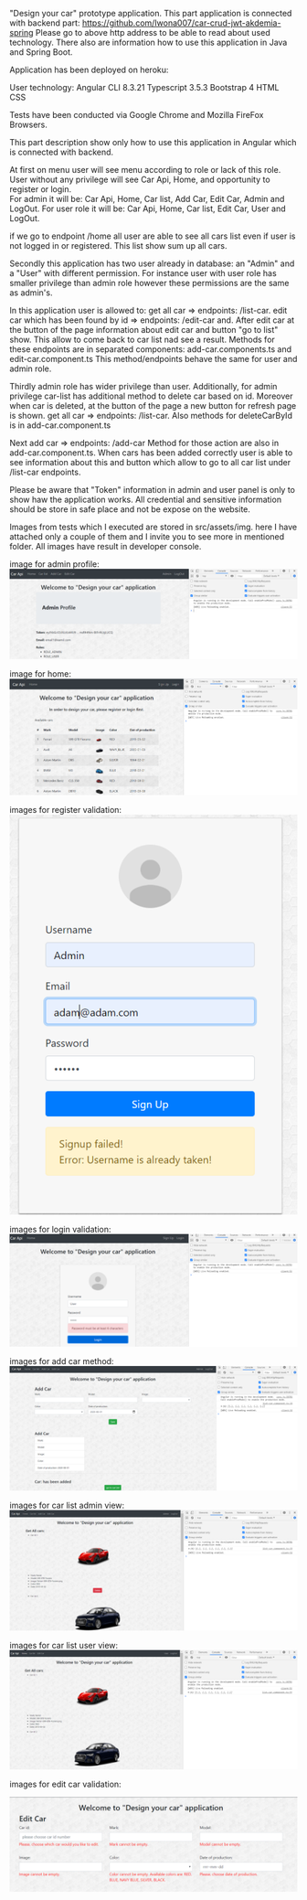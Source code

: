 "Design your car" prototype application.
This part application is connected with backend part: https://github.com/Iwona007/car-crud-jwt-akdemia-spring
Please go to above http address to be able to read about used technology. There also are information how to 
use this application in Java and Spring Boot. 

Application has been deployed on heroku: 

User technology: 
Angular CLI 8.3.21
Typescript 3.5.3
Bootstrap 4
HTML
CSS

Tests have been conducted via Google Chrome and Mozilla FireFox Browsers. 

This part description show only how to use this application in Angular which is connected with backend.
 
At first on menu user will see menu according to role or lack of this role. User without any privilege will see  Car Api, Home, 
and opportunity to register or login.  
For admin it will be: Car Api, Home, Car list, Add Car, Edit Car, Admin and LogOut.
For user role it will be: Car Api, Home, Car list, Edit Car, User and LogOut.

if we go to endpoint /home all user are able to see all cars list even if user is not logged in or 
registered. This list show sum up all cars.

Secondly this application has two user already in database: an "Admin" and a "User" with different permission.
For instance user with user role has smaller privilege than admin role however these permissions are the same as admin's.

In this application user is allowed to: 
get all car => endpoints: /list-car.
edit car which has been found by id => endpoints: /edit-car and. After edit car at the button of the page information about edit car
and button "go to list" show. This allow to come back to car list nad see a result. 
Methods for these endpoints are in separated components: add-car.components.ts and edit-car.component.ts
This method/endpoints behave the same for user and admin role. 

Thirdly admin role has wider privilege than user. Additionally, for admin privilege car-list has additional method to delete car based 
on id. Moreover when car is deleted, at the button of the page a new button for refresh page is shown. 
get all car => endpoints: /list-car. 
Also methods for deleteCarById is in add-car.component.ts

Next add car => endpoints: /add-car
Method for those action are also in add-car.component.ts. When cars has been added correctly user is able to see information about this
and button which allow to go to all car list under /list-car endpoints.

Please be aware that "Token" information in admin and user panel is only to show haw the application works. All credential and sensitive
information should be store in safe place and not be expose on the website. 

Images from tests which I executed are stored in src/assets/img. here I have attached only a couple of them and I invite you to see more
in mentioned folder.  All images have result in developer console.

image for admin profile:
![App_images](src/assets/img/admin_profile.PNG)

image for home:
![App_images](src/assets/img/home.PNG)

images for register validation:
![App_images](src/assets/img/register_error.PNG)

images for login validation:
![App_images](src/assets/img/login_error_pass.PNG)

images for add car method:
![App_images](src/assets/img/admin_add_car.PNG)

images for car list admin view:
![App_images](src/assets/img/admin_carlist.PNG)

images for car list user view:
![App_images](src/assets/img/user_carlist.PNG)

images for edit car validation:

![App_images](src/assets/img/edit_car_validation.PNG)
